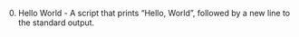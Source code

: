 0. Hello World - A script that prints “Hello, World”, followed by a new line to the standard output.
